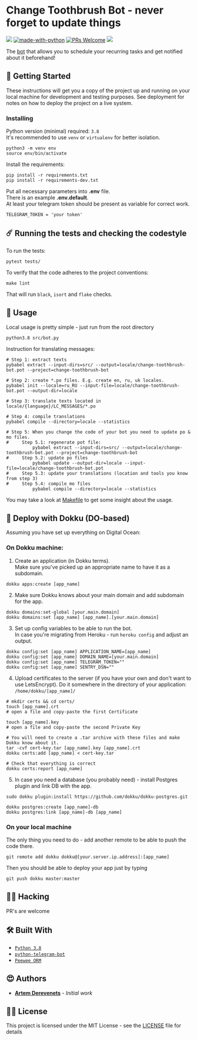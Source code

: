 # Change Toothbrush Bot - never forget to update things

![](https://github.com/DerevenetsArtyom/change-toothbrush-bot/actions/workflows/main.yml/badge.svg) 
[![made-with-python](https://img.shields.io/badge/Made%20with-Python-1f425f.svg)](https://www.python.org/) 
[![PRs Welcome](https://img.shields.io/badge/PRs-welcome-brightgreen.svg?style=flat-square)](http://makeapullrequest.com) 
![](https://img.shields.io/github/license/DerevenetsArtyom/change-toothbrush-bot)

The [bot](https://t.me/change_toothbrush_bot) that allows you to schedule your recurring tasks and get notified about it beforehand!

## 🔮 Getting Started

These instructions will get you a copy of the project up and running on your local machine for development and testing purposes. See deployment for notes on how to deploy the project on a live system.


### Installing

Python version (minimal) required: `3.8`   
It's recommended to use `venv` or `virtualenv` for better isolation.  

```
python3 -m venv env
source env/bin/activate
```

Install the requirements:  
```
pip install -r requirements.txt
pip install -r requirements-dev.txt
```


Put all necessary parameters into **.env** file.  
There is an example **.env.default**.  
At least your telegram token should be present as variable for correct work.

```
TELEGRAM_TOKEN = 'your token'
```

## ☄️ Running the tests and checking the codestyle

To run the tests:
```
pytest tests/
```

To verify that the code adheres to the project conventions:
```
make lint
```
That will run `black`, `isort` and `flake` checks.

## 🤖 Usage

Local usage is pretty simple - just run from the root directory
```
python3.8 src/bot.py
```

Instruction for translating messages:
```
# Step 1: extract texts
pybabel extract --input-dirs=src/ --output=locale/change-toothbrush-bot.pot --project=change-toothbrush-bot
 
# Step 2: create *.po files. E.g. create en, ru, uk locales.
pybabel init --locale=ru_RU --input-file=locale/change-toothbrush-bot.pot --output-dir=locale 
 
# Step 3: translate texts located in locale/{language}/LC_MESSAGES/*.po
 
# Step 4: compile translations
pybabel compile --directory=locale --statistics
 
# Step 5: When you change the code of your bot you need to update po & mo files.
#     Step 5.1: regenerate pot file:
          pybabel extract --input-dirs=src/ --output=locale/change-toothbrush-bot.pot --project=change-toothbrush-bot
#     Step 5.2: update po files
          pybabel update --output-dir=locale --input-file=locale/change-toothbrush-bot.pot
#     Step 5.3: update your translations (location and tools you know from step 3)
#     Step 5.4: compile mo files
          pybabel compile --directory=locale --statistics
```

You may take a look at [Makefile](Makefile) to get some insight about the usage.

## 🚢 Deploy with Dokku (DO-based)

Assuming you have set up everything on Digital Ocean: 

### On Dokku machine:
1. Create an application (in Dokku terms).  
Make sure you've picked up an appropriate name to have it as a subdomain.
```
dokku apps:create [app_name]
```

2. Make sure Dokku knows about your main domain and add subdomain for the app. 
```
dokku domains:set-global [your.main.domain]
dokku domains:set [app_name] [app_name].[your.main.domain]
```

3. Set up config variables to be able to run the bot.  
In case you're migrating from Heroku - run `heroku config` and adjust an output.

```
dokku config:set [app_name] APPLICATION_NAME=[app_name]
dokku config:set [app_name] DOMAIN_NAME=[your.main.domain]
dokku config:set [app_name] TELEGRAM_TOKEN=""
dokku config:set [app_name] SENTRY_DSN=""
```

4. Upload certificates to the server (if you have your own and don't want to use LetsEncrypt). Do it somewhere in the directory of your application: `/home/dokku/[app_name]/`

```
# mkdir certs && cd certs/
touch [app_name].crt
# open a file and copy-paste the first Certificate

touch [app_name].key
# open a file and copy-paste the second Private Key

# You will need to create a .tar archive with these files and make Dokku know about it. 
tar -cvf cert-key.tar [app_name].key [app_name].crt
dokku certs:add [app_name] < cert-key.tar

# Check that everything is correct
dokku certs:report [app_name]
```

5. In case you need a database (you probably need) - install Postgres plugin and link DB with the app. 
```
sudo dokku plugin:install https://github.com/dokku/dokku-postgres.git

dokku postgres:create [app_name]-db
dokku postgres:link [app_name]-db [app_name]
```

### On your local machine

The only thing you need to do - add another remote to be able to push the code there.

```
git remote add dokku dokku@[your.server.ip.address]:[app_name]
```
Then you should be able to deploy your app just by typing
```
git push dokku master:master
```

## 🙋‍♂️ Hacking

PR's are welcome

## 🛠 Built With

* [`Python 3.8`](https://www.python.org/)
* [`python-telegram-bot`](https://python-telegram-bot.org/)
* [`Peewee ORM`](http://docs.peewee-orm.com/)

## 😍 Authors

* **[Artem Derevenets](https://github.com/DerevenetsArtyom)** - *Initial work*

## 👩‍💼 License

This project is licensed under the MIT License - see the [LICENSE](LICENSE) file for details
